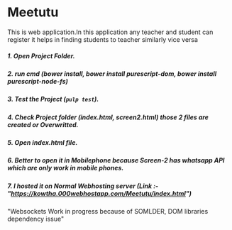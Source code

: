 # Meetutu
This is web application.In this application any teacher and student can register it helps in finding students to teacher similarly vice versa

 
 ##### 1. Open Project Folder.
 ##### 2. run cmd (bower install, bower install purescript-dom, bower install purescript-node-fs)
 ##### 3. Test the Project (`pulp test`).
 ##### 4. Check Project folder (index.html, screen2.html) those 2 files are created or Overwritted.
 ##### 5. Open index.html file.
 ##### 6. Better to open it in Mobilephone because Screen-2 has whatsapp API which are only work in mobile phones.
 ##### 7. I hosted it on Normal Webhosting server (Link :- "https://kowtha.000webhostapp.com/Meetutu/index.html")
 
 "Websockets Work in progress because of SOMLDER, DOM libraries dependency issue"
 
